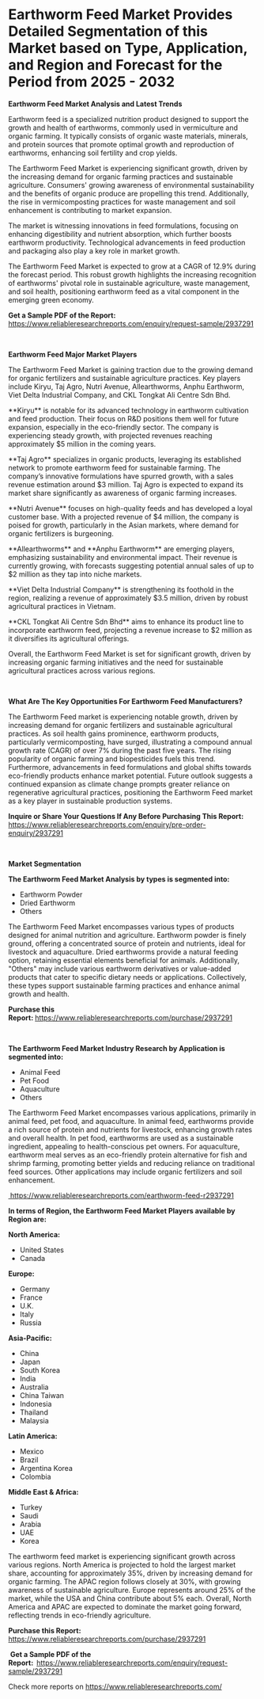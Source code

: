 <p><h1>Earthworm Feed Market Provides Detailed Segmentation of this Market based on Type, Application, and Region and Forecast for the Period from 2025 - 2032</h1></p><p><strong>Earthworm Feed Market Analysis and Latest Trends</strong></p>
<p><p>Earthworm feed is a specialized nutrition product designed to support the growth and health of earthworms, commonly used in vermiculture and organic farming. It typically consists of organic waste materials, minerals, and protein sources that promote optimal growth and reproduction of earthworms, enhancing soil fertility and crop yields.</p><p>The Earthworm Feed Market is experiencing significant growth, driven by the increasing demand for organic farming practices and sustainable agriculture. Consumers' growing awareness of environmental sustainability and the benefits of organic produce are propelling this trend. Additionally, the rise in vermicomposting practices for waste management and soil enhancement is contributing to market expansion.</p><p>The market is witnessing innovations in feed formulations, focusing on enhancing digestibility and nutrient absorption, which further boosts earthworm productivity. Technological advancements in feed production and packaging also play a key role in market growth.</p><p>The Earthworm Feed Market is expected to grow at a CAGR of 12.9% during the forecast period. This robust growth highlights the increasing recognition of earthworms' pivotal role in sustainable agriculture, waste management, and soil health, positioning earthworm feed as a vital component in the emerging green economy.</p></p>
<p><strong>Get a Sample PDF of the Report:&nbsp;</strong> <a href="https://www.reliableresearchreports.com/enquiry/request-sample/2937291?utm_campaign=3028&utm_medium=2&utm_source=Github&utm_content=ia&utm_term=14032025&utm_id=earthworm-feed">https://www.reliableresearchreports.com/enquiry/request-sample/2937291</a></p>
<p>&nbsp;</p>
<p><strong>Earthworm Feed Major Market Players</strong></p>
<p><p>The Earthworm Feed Market is gaining traction due to the growing demand for organic fertilizers and sustainable agriculture practices. Key players include Kiryu, Taj Agro, Nutri Avenue, Allearthworms, Anphu Earthworm, Viet Delta Industrial Company, and CKL Tongkat Ali Centre Sdn Bhd.</p><p>**Kiryu** is notable for its advanced technology in earthworm cultivation and feed production. Their focus on R&D positions them well for future expansion, especially in the eco-friendly sector. The company is experiencing steady growth, with projected revenues reaching approximately $5 million in the coming years.</p><p>**Taj Agro** specializes in organic products, leveraging its established network to promote earthworm feed for sustainable farming. The company’s innovative formulations have spurred growth, with a sales revenue estimation around $3 million. Taj Agro is expected to expand its market share significantly as awareness of organic farming increases.</p><p>**Nutri Avenue** focuses on high-quality feeds and has developed a loyal customer base. With a projected revenue of $4 million, the company is poised for growth, particularly in the Asian markets, where demand for organic fertilizers is burgeoning.</p><p>**Allearthworms** and **Anphu Earthworm** are emerging players, emphasizing sustainability and environmental impact. Their revenue is currently growing, with forecasts suggesting potential annual sales of up to $2 million as they tap into niche markets.</p><p>**Viet Delta Industrial Company** is strengthening its foothold in the region, realizing a revenue of approximately $3.5 million, driven by robust agricultural practices in Vietnam.</p><p>**CKL Tongkat Ali Centre Sdn Bhd** aims to enhance its product line to incorporate earthworm feed, projecting a revenue increase to $2 million as it diversifies its agricultural offerings.</p><p>Overall, the Earthworm Feed Market is set for significant growth, driven by increasing organic farming initiatives and the need for sustainable agricultural practices across various regions.</p></p>
<p>&nbsp;</p>
<p><strong>What Are The Key Opportunities For Earthworm Feed Manufacturers?</strong></p>
<p><p>The Earthworm Feed market is experiencing notable growth, driven by increasing demand for organic fertilizers and sustainable agricultural practices. As soil health gains prominence, earthworm products, particularly vermicomposting, have surged, illustrating a compound annual growth rate (CAGR) of over 7% during the past five years. The rising popularity of organic farming and biopesticides fuels this trend. Furthermore, advancements in feed formulations and global shifts towards eco-friendly products enhance market potential. Future outlook suggests a continued expansion as climate change prompts greater reliance on regenerative agricultural practices, positioning the Earthworm Feed market as a key player in sustainable production systems.</p></p>
<p><strong>Inquire or Share Your Questions If Any Before Purchasing This Report:</strong> <a href="https://www.reliableresearchreports.com/enquiry/pre-order-enquiry/2937291?utm_campaign=3028&utm_medium=2&utm_source=Github&utm_content=ia&utm_term=14032025&utm_id=earthworm-feed">https://www.reliableresearchreports.com/enquiry/pre-order-enquiry/2937291</a></p>
<p>&nbsp;</p>
<p><strong>Market Segmentation</strong></p>
<p><strong>The Earthworm Feed Market Analysis by types is segmented into:</strong></p>
<p><ul><li>Earthworm Powder</li><li>Dried Earthworm</li><li>Others</li></ul></p>
<p><p>The Earthworm Feed Market encompasses various types of products designed for animal nutrition and agriculture. Earthworm powder is finely ground, offering a concentrated source of protein and nutrients, ideal for livestock and aquaculture. Dried earthworms provide a natural feeding option, retaining essential elements beneficial for animals. Additionally, "Others" may include various earthworm derivatives or value-added products that cater to specific dietary needs or applications. Collectively, these types support sustainable farming practices and enhance animal growth and health.</p></p>
<p><strong>Purchase this Report:&nbsp;</strong><a href="https://www.reliableresearchreports.com/purchase/2937291?utm_campaign=3028&utm_medium=2&utm_source=Github&utm_content=ia&utm_term=14032025&utm_id=earthworm-feed">https://www.reliableresearchreports.com/purchase/2937291</a></p>
<p>&nbsp;</p>
<p><strong>The Earthworm Feed Market Industry Research by Application is segmented into:</strong></p>
<p><ul><li>Animal Feed</li><li>Pet Food</li><li>Aquaculture</li><li>Others</li></ul></p>
<p><p>The Earthworm Feed Market encompasses various applications, primarily in animal feed, pet food, and aquaculture. In animal feed, earthworms provide a rich source of protein and nutrients for livestock, enhancing growth rates and overall health. In pet food, earthworms are used as a sustainable ingredient, appealing to health-conscious pet owners. For aquaculture, earthworm meal serves as an eco-friendly protein alternative for fish and shrimp farming, promoting better yields and reducing reliance on traditional feed sources. Other applications may include organic fertilizers and soil enhancement.</p></p>
<p><a href="https://www.reliableresearchreports.com/earthworm-feed-r2937291?utm_campaign=3028&utm_medium=2&utm_source=Github&utm_content=ia&utm_term=14032025&utm_id=earthworm-feed">&nbsp;https://www.reliableresearchreports.com/earthworm-feed-r2937291</a></p>
<p><strong>In terms of Region, the Earthworm Feed Market Players available by Region are:</strong></p>
<p>
    <p> <strong> North America: </strong>
        <ul>
            <li>United States</li>
            <li>Canada</li>
        </ul>
        </p> 
    <p> <strong> Europe: </strong>
        <ul>
            <li>Germany</li>
            <li>France</li>
            <li>U.K.</li>
            <li>Italy</li>
            <li>Russia</li>
        </ul>
        </p> 
    <p> <strong> Asia-Pacific: </strong>
        <ul>
            <li>China</li>
            <li>Japan</li>
            <li>South Korea</li>
            <li>India</li>
            <li>Australia</li>
            <li>China Taiwan</li>
            <li>Indonesia</li>
            <li>Thailand</li>
            <li>Malaysia</li>
        </ul>
        </p> 
    <p> <strong> Latin America: </strong>
        <ul>
            <li>Mexico</li>
            <li>Brazil</li>
            <li>Argentina Korea</li>
            <li>Colombia</li>
        </ul>
        </p> 
    <p> <strong> Middle East & Africa: </strong>
        <ul>
            <li>Turkey</li>
            <li>Saudi</li>
            <li>Arabia</li>
            <li>UAE</li>
            <li>Korea</li>
        </ul>
    </p>
    </p>
<p><p>The earthworm feed market is experiencing significant growth across various regions. North America is projected to hold the largest market share, accounting for approximately 35%, driven by increasing demand for organic farming. The APAC region follows closely at 30%, with growing awareness of sustainable agriculture. Europe represents around 25% of the market, while the USA and China contribute about 5% each. Overall, North America and APAC are expected to dominate the market going forward, reflecting trends in eco-friendly agriculture.</p></p>
<p><strong>Purchase this Report: </strong><a href="https://www.reliableresearchreports.com/purchase/2937291?utm_campaign=3028&utm_medium=2&utm_source=Github&utm_content=ia&utm_term=14032025&utm_id=earthworm-feed">https://www.reliableresearchreports.com/purchase/2937291</a></p>
<p>&nbsp;<strong>Get a Sample PDF of the Report:&nbsp;&nbsp;</strong><a href="https://www.reliableresearchreports.com/enquiry/request-sample/2937291?utm_campaign=3028&utm_medium=2&utm_source=Github&utm_content=ia&utm_term=14032025&utm_id=earthworm-feed">https://www.reliableresearchreports.com/enquiry/request-sample/2937291</a></p>
<p><strong></strong></p>
<p>Check more reports on <a href="https://www.reliableresearchreports.com/?utm_campaign=3028&utm_medium=2&utm_source=Github&utm_content=ia&utm_term=14032025&utm_id=earthworm-feed">https://www.reliableresearchreports.com/</a></p>